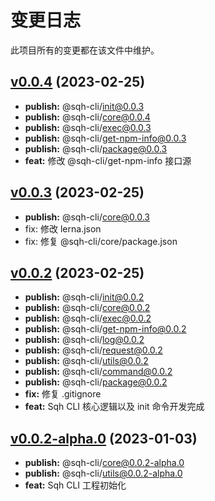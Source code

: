# 变更日志

此项目所有的变更都在该文件中维护。

## [v0.0.4](https://github.com/shenqiuhui/sqh-cli/tree/v0.0.4) (2023-02-25)

- **publish:** @sqh-cli/init@0.0.3
- **publish:** @sqh-cli/core@0.0.4
- **publish:** @sqh-cli/exec@0.0.3
- **publish:** @sqh-cli/get-npm-info@0.0.3
- **publish:** @sqh-cli/package@0.0.3
- **feat:** 修改 @sqh-cli/get-npm-info 接口源

## [v0.0.3](https://github.com/shenqiuhui/sqh-cli/tree/v0.0.3) (2023-02-25)

- **publish:** @sqh-cli/core@0.0.3
- fix: 修改 lerna.json
- fix: 修复 @sqh-cli/core/package.json

## [v0.0.2](https://github.com/shenqiuhui/sqh-cli/tree/v0.0.2) (2023-02-25)

- **publish:** @sqh-cli/init@0.0.2
- **publish:** @sqh-cli/core@0.0.2
- **publish:** @sqh-cli/exec@0.0.2
- **publish:** @sqh-cli/get-npm-info@0.0.2
- **publish:** @sqh-cli/log@0.0.2
- **publish:** @sqh-cli/request@0.0.2
- **publish:** @sqh-cli/utils@0.0.2
- **publish:** @sqh-cli/command@0.0.2
- **publish:** @sqh-cli/package@0.0.2
- **fix:** 修复 .gitignore
- **feat:** Sqh CLI 核心逻辑以及 init 命令开发完成

## [v0.0.2-alpha.0](https://github.com/shenqiuhui/sqh-cli/tree/v0.0.2-alpha.0) (2023-01-03)

- **publish:** @sqh-cli/core@0.0.2-alpha.0
- **publish:** @sqh-cli/utils@0.0.2-alpha.0
- **feat:** Sqh CLI 工程初始化
